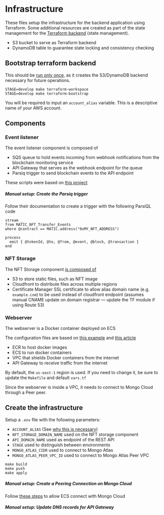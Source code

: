 # Infrastructure

These files setup the infrastructure for the backend application using Terraform.
Some additional resources are created as part of the state management for the [Terraform backend](https://www.terraform.io/language/settings/backends) (state management).

- S3 bucket to serve as Terraform backend
- DynamoDB table to guarantee state locking and consistency checking

## Bootstrap terraform backend

This should be [run only once](https://stackoverflow.com/questions/47913041/initial-setup-of-terraform-backend-using-terraform), as it creates the S3/DynamoDB backend necessary for future operations.

```
STAGE=develop make terraform-workspace
STAGE=develop make terraform-bootstrap
```

You will be required to input an `account_alias` variable. This is a descriptive name of your AWS account.

## Components

### Event listener

The event listener component is composed of

- SQS queue to hold events incoming from webhook notifications from the blockchain monitoring service
- API Gateway that serves as the webhook endpoint for the queue
- Parsiq trigger to send blockchain events to the API endpoint

These scripts were based on [this project](https://gist.github.com/afloesch/dc7d8865eeb91100648330a46967be25)

##### Manual setup: Create the Parsiq trigger

Follow their documentation to create a trigger with the following ParsiQL code

```
stream _
from MATIC_NFT_Transfer_Events
where @contract == MATIC.address("0xMY_NFT_ADDRESS")

process
  emit { @tokenId, @to, @from, @event, @block, @transaction }
end
```

### NFT Storage

The NFT Storage component [is composed of](https://github.com/cloudposse/terraform-aws-cloudfront-s3-cdn)

- S3 to store static files, such as NFT image
- Cloudfront to distribute files across multiple regions
- Certificate Manager SSL certificate to allow alias domain name (e.g. `example.com`) to be used instead of cloudfront endpoint (assumes manual CNAME update on domain registrar — update the TF module if using Route 53)

### Webserver

The webserver is a Docker container deployed on ECS

The configuration files are based on [this example](https://github.com/LukeMwila/aws-apigateway-vpc-ecs-fargate/) and [this article](https://dev.to/kieranjen/ecs-fargate-service-auto-scaling-with-terraform-2ld)

- ECR to host docker images
- ECS to run docker containers
- VPC that shields Docker containers from the internet
- API Gateway to receive traffic from the internet

By default, the `us-east-1` region is used. If you need to change it, be sure to update the `Makefile` and default `vars.tf`

Since the webserver is inside a VPC, it needs to connect to Mongo Cloud through a Peer peer.

## Create the infrastructure

Setup a `.env` file with the following parameters:

- `ACCOUNT_ALIAS` (See [why this is necessary](https://stackoverflow.com/questions/65838989/variables-may-not-be-used-here-during-terraform-init))
- `NFT_STORAGE_DOMAIN_NAME` used on the NFT storage component
- `API_DOMAIN_NAME` used as endpoint of the REST API
- `STAGE` used to distinguish between environments
- `MONGO_ATLAS_CIDR` used to connect to Mongo Atlas
- `MONGO_ATLAS_PEER_VPC_ID` used to connect to Mongo Atlas Peer VPC

```
make build
make push
make apply
```

##### Manual setup: Create a Peering Connection on Mongo Cloud

Follow [these steps](https://www.mongodb.com/blog/post/introducing-vpc-peering-for-mongodb-atlas) to allow ECS connect with Mongo Cloud

##### Manual setup: Update DNS records for API Gateway
